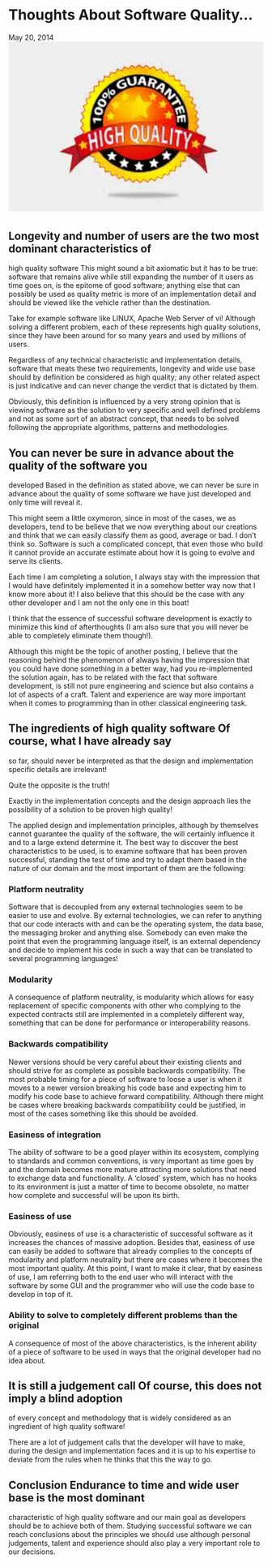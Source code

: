 # Thoughts About Software Quality…
May 20, 2014
![](images/longetivity.png)
## Longevity and number of users are the two most dominant characteristics of
high quality software This might sound a bit axiomatic but it has to be true:
software that remains alive while still expanding the number of it users as
time goes on, is the epitome of good software; anything else that can possibly
be used as quality metric is more of an implementation detail and should be
viewed like the vehicle rather than the destination.

Take for example software like LINUX, Apache Web Server of vi! Although solving
a different problem, each of these represents high quality solutions, since
they have been around for so many years and used by millions of users.

Regardless of any technical characteristic and implementation details, software
that meats these two requirements, longevity and wide use base should by
definition be considered as high quality; any other related aspect is just
indicative and can never change the verdict that is dictated by them.

Obviously, this definition is influenced by a very strong opinion that is
viewing software as the solution to very specific and well defined problems and
not as some sort of an abstract concept, that needs to be solved following the
appropriate algorithms, patterns and methodologies.

## You can never be sure in advance about the quality of the software you
developed Based in the definition as stated above, we can never be sure in
advance about the quality of some software we have just developed and only time
will reveal it.

This might seem a little oxymoron, since in most of the cases, we as
developers, tend to be believe that we now everything about our creations and
think that we can easily classify them as good, average or bad. I don’t think
so. Software is such a complicated concept, that even those who build it cannot
provide an accurate estimate about how it is going to evolve and serve its
clients.

Each time I am completing a solution, I always stay with the impression that I
would have definitely implemented it in a somehow better way now that I know
more about it! I also believe that this should be the case with any other
developer and I am not the only one in this boat!

I think that the essence of successful software development is exactly to
minimize this kind of afterthoughts (I am also sure that you will never be able
to completely eliminate them though!).

Although this might be the topic of another posting, I believe that the
reasoning behind the phenomenon of always having the impression that you could
have done something in a better way, had you re-implemented the solution again,
has to be related with the fact that software development, is still not pure
engineering and science but also contains a lot of aspects of a craft. Talent
and experience are way more important when it comes to programming than in
other classical engineering task.

## The ingredients of high quality software Of course, what I have already say
so far, should never be interpreted as that the design and implementation
specific details are irrelevant!

Quite the opposite is the truth!

Exactly in the implementation concepts and the design approach lies the
possibility of a solution to be proven high quality!

The applied design and implementation principles, although by themselves cannot
guarantee the quality of the software, the will certainly influence it and to a
large extend determine it. The best way to discover the best characteristics to
be used, is to examine software that has been proven successful, standing the
test of time and try to adapt them based in the nature of our domain and the
most important of them are the following:

### Platform neutrality

Software that is decoupled from any external technologies seem to be easier to
use and evolve.  By external technologies, we can refer to anything that our
code interacts with and can be the operating system, the data base, the
messaging broker and anything else. Somebody can even make the point that even
the programming language itself, is an external dependency and decide to
implement his code in such a way that can be translated to several programming
languages!

### Modularity

A consequence of platform neutrality, is modularity which allows for easy
replacement of specific components with other who complying to the expected
contracts still are implemented in a completely different way, something that
can be done for performance or interoperability reasons.

### Backwards compatibility

Newer versions should be very careful about their existing clients and should
strive for as complete as possible backwards compatibility. The most probable
timing for a piece of software to loose a user is when it moves to a newer
version breaking his code base and expecting him to modify his code base to
achieve forward compatibility. Although there might be cases where breaking
backwards compatibility could be justified, in most of the cases something like
this should be avoided.

### Easiness of integration

The ability of software to be a good player within its ecosystem, complying to
standards and common conventions, is very important as time goes by and the
domain becomes more mature attracting more solutions that need to exchange data
and functionality. A ‘closed’ system, which has no hooks to its environment is
just a matter of time to become obsolete, no matter how complete and successful
will be upon its birth.

### Easiness of use

Obviously, easiness of use is a characteristic of successful software as it
increases the chances of massive adoption. Besides that, easiness of use can
easily be added to software that already complies to the concepts of modularity
and platform neutrality but there are cases where it becomes the most important
quality. At this point, I want to make it clear, that by easiness of use, I am
referring both to the end user who will interact with the software by some GUI
and the programmer who will use the code base to develop in top of it.

### Ability to solve to completely different problems than the original

A consequence of most of the above characteristics, is the inherent ability of
a piece of software to be used in ways that the original developer had no idea
about.

## It is still a judgement call Of course, this does not imply a blind adoption
of every concept and methodology that is widely considered as an ingredient of
high quality software!

There are a lot of judgement calls that the developer will have to make, during
the design and implementation faces and it is up to his expertise to deviate
from the rules when he thinks that this the way to go.

## Conclusion Endurance to time and wide user base is the most dominant
characteristic of high quality software and our main goal as developers should
be to achieve both of them. Studying successful software we can reach
conclusions about the principles we should use although personal judgements,
talent and experience should also play a very important role to our decisions.
